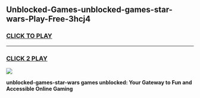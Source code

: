 
## Unblocked-Games-unblocked-games-star-wars-Play-Free-3hcj4
<h3>
<a href="https://premium76.site?title=unblocked-games-star-wars&ref=18A1">CLICK TO PLAY</a></h3>
<hr>

<h3>
<a href="https://premium76.site?title=unblocked-games-star-wars&ref=18A1">CLICK 2 PLAY</a>
  
</h3>

<a href="https://premium76.site?title=unblocked-games-star-wars&ref=18A1"><img src="https://clearcache.store/games.png"></a>


**unblocked-games-star-wars games unblocked: Your Gateway to Fun and Accessible Online Gaming**
